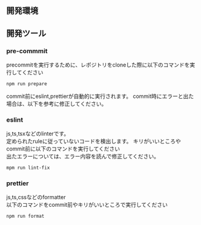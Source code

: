 ## 開発環境


## 開発ツール
### pre-commmit
precommitを実行するために、レポジトリをcloneした際に以下のコマンドを実行してください
```bash
npm run prepare
```
commit前にeslint,prettierが自動的に実行されます。
commit時にエラーと出た場合は、以下を参考に修正してください。

### eslint
js,ts,tsxなどのlinterです。  
定められたruleに従っていないコードを検出します。
キリがいいところやcommit前に以下のコマンドを実行してください  
出たエラーについては、エラー内容を読んで修正してください。
```bash
mpm run lint-fix
```

### prettier
js,ts,cssなどのformatter  
以下のコマンドをcommit前やキリがいいところで実行してください
```bash
npm run format
```